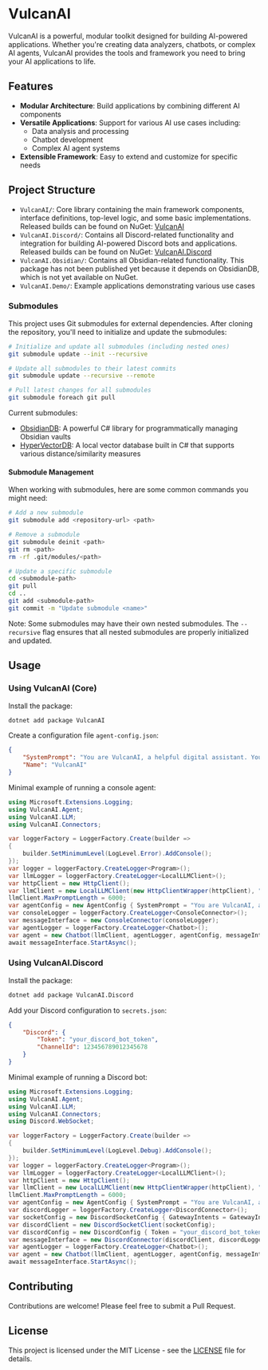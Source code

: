 # VulcanAI

VulcanAI is a powerful, modular toolkit designed for building AI-powered applications. Whether you're creating data analyzers, chatbots, or complex AI agents, VulcanAI provides the tools and framework you need to bring your AI applications to life.

## Features

- **Modular Architecture**: Build applications by combining different AI components
- **Versatile Applications**: Support for various AI use cases including:
  - Data analysis and processing
  - Chatbot development
  - Complex AI agent systems
- **Extensible Framework**: Easy to extend and customize for specific needs


## Project Structure

- `VulcanAI/`: Core library containing the main framework components, interface definitions, top-level logic, and some basic implementations. Released builds can be found on NuGet: [VulcanAI](https://www.nuget.org/packages/VulcanAI/)
- `VulcanAI.Discord/`: Contains all Discord-related functionality and integration for building AI-powered Discord bots and applications. Released builds can be found on NuGet: [VulcanAI.Discord](https://www.nuget.org/packages/VulcanAI.Discord/)
- `VulcanAI.Obsidian/`: Contains all Obsidian-related functionality. This package has not been published yet because it depends on ObsidianDB, which is not yet available on NuGet.
- `VulcanAI.Demo/`: Example applications demonstrating various use cases

### Submodules

This project uses Git submodules for external dependencies. After cloning the repository, you'll need to initialize and update the submodules:

```bash
# Initialize and update all submodules (including nested ones)
git submodule update --init --recursive

# Update all submodules to their latest commits
git submodule update --recursive --remote

# Pull latest changes for all submodules
git submodule foreach git pull
```

Current submodules:
- [ObsidianDB](https://github.com/StevenGann/ObsidianDB): A powerful C# library for programmatically managing Obsidian vaults
- [HyperVectorDB](https://github.com/StevenGann/HyperVectorDB): A local vector database built in C# that supports various distance/similarity measures

#### Submodule Management

When working with submodules, here are some common commands you might need:

```bash
# Add a new submodule
git submodule add <repository-url> <path>

# Remove a submodule
git submodule deinit <path>
git rm <path>
rm -rf .git/modules/<path>

# Update a specific submodule
cd <submodule-path>
git pull
cd ..
git add <submodule-path>
git commit -m "Update submodule <name>"
```

Note: Some submodules may have their own nested submodules. The `--recursive` flag ensures that all nested submodules are properly initialized and updated.

## Usage

### Using VulcanAI (Core)

Install the package:
```sh
dotnet add package VulcanAI
```

Create a configuration file `agent-config.json`:
```json
{
    "SystemPrompt": "You are VulcanAI, a helpful digital assistant. Your primary function is to demonstrate the features and capability of the VulcanAI library. You are friendly, helpful, and informative. You are also a bit sarcastic and witty.",
    "Name": "VulcanAI"
}
```

Minimal example of running a console agent:
```csharp
using Microsoft.Extensions.Logging;
using VulcanAI.Agent;
using VulcanAI.LLM;
using VulcanAI.Connectors;

var loggerFactory = LoggerFactory.Create(builder =>
{
    builder.SetMinimumLevel(LogLevel.Error).AddConsole();
});
var logger = loggerFactory.CreateLogger<Program>();
var llmLogger = loggerFactory.CreateLogger<LocalLLMClient>();
var httpClient = new HttpClient();
var llmClient = new LocalLLMClient(new HttpClientWrapper(httpClient), "local-model", "http://localhost:1234", llmLogger, useOpenAIFormat: false);
llmClient.MaxPromptLength = 6000;
var agentConfig = new AgentConfig { SystemPrompt = "You are VulcanAI, a helpful digital assistant.", Name = "VulcanAI" };
var consoleLogger = loggerFactory.CreateLogger<ConsoleConnector>();
var messageInterface = new ConsoleConnector(consoleLogger);
var agentLogger = loggerFactory.CreateLogger<Chatbot>();
var agent = new Chatbot(llmClient, agentLogger, agentConfig, messageInterface);
await messageInterface.StartAsync();
```

### Using VulcanAI.Discord

Install the package:
```sh
dotnet add package VulcanAI.Discord
```

Add your Discord configuration to `secrets.json`:
```json
{
    "Discord": {
        "Token": "your_discord_bot_token",
        "ChannelId": 123456789012345678
    }
}
```

Minimal example of running a Discord bot:
```csharp
using Microsoft.Extensions.Logging;
using VulcanAI.Agent;
using VulcanAI.LLM;
using VulcanAI.Connectors;
using Discord.WebSocket;

var loggerFactory = LoggerFactory.Create(builder =>
{
    builder.SetMinimumLevel(LogLevel.Debug).AddConsole();
});
var logger = loggerFactory.CreateLogger<Program>();
var llmLogger = loggerFactory.CreateLogger<LocalLLMClient>();
var httpClient = new HttpClient();
var llmClient = new LocalLLMClient(new HttpClientWrapper(httpClient), "local-model", "http://localhost:1234", llmLogger, useOpenAIFormat: false);
llmClient.MaxPromptLength = 6000;
var agentConfig = new AgentConfig { SystemPrompt = "You are VulcanAI, a helpful digital assistant.", Name = "VulcanAI" };
var discordLogger = loggerFactory.CreateLogger<DiscordConnector>();
var socketConfig = new DiscordSocketConfig { GatewayIntents = GatewayIntents.All };
var discordClient = new DiscordSocketClient(socketConfig);
var discordConfig = new DiscordConfig { Token = "your_discord_bot_token", ChannelId = 123456789012345678 };
var messageInterface = new DiscordConnector(discordClient, discordLogger, discordConfig.Token, discordConfig.ChannelId);
var agentLogger = loggerFactory.CreateLogger<Chatbot>();
var agent = new Chatbot(llmClient, agentLogger, agentConfig, messageInterface);
await messageInterface.StartAsync();
```

## Contributing

Contributions are welcome! Please feel free to submit a Pull Request.

## License

This project is licensed under the MIT License - see the [LICENSE](LICENSE) file for details.